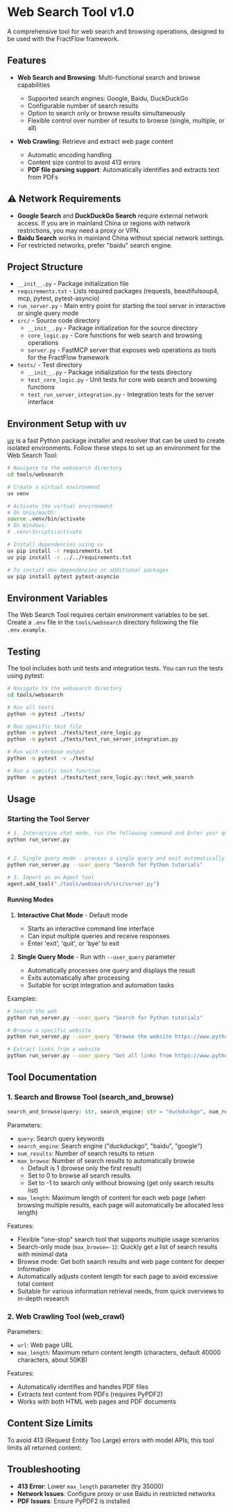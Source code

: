 # Web Search Tool v1.0

A comprehensive tool for web search and browsing operations, designed to be used with the FractFlow framework.

## Features
- **Web Search and Browsing**: Multi-functional search and browse capabilities
  - Supported search engines: Google, Baidu, DuckDuckGo
  - Configurable number of search results
  - Option to search only or browse results simultaneously
  - Flexible control over number of results to browse (single, multiple, or all)

- **Web Crawling**: Retrieve and extract web page content
  - Automatic encoding handling
  - Content size control to avoid 413 errors
  - **PDF file parsing support**: Automatically identifies and extracts text from PDFs


## ⚠️ Network Requirements

- **Google Search** and **DuckDuckGo Search** require external network access. If you are in mainland China or regions with network restrictions, you may need a proxy or VPN.
- **Baidu Search** works in mainland China without special network settings.
- For restricted networks, prefer "baidu" search engine.
## Project Structure

- `__init__.py` - Package initialization file
- `requirements.txt` - Lists required packages (requests, beautifulsoup4, mcp, pytest, pytest-asyncio)
- `run_server.py` - Main entry point for starting the tool server in interactive or single query mode
- `src/` - Source code directory
  - `__init__.py` - Package initialization for the source directory
  - `core_logic.py` - Core functions for web search and browsing operations
  - `server.py` - FastMCP server that exposes web operations as tools for the FractFlow framework
- `tests/` - Test directory
  - `__init__.py` - Package initialization for the tests directory
  - `test_core_logic.py` - Unit tests for core web search and browsing functions
  - `test_run_server_integration.py` - Integration tests for the server interface

## Environment Setup with uv

[uv](https://github.com/astral-sh/uv) is a fast Python package installer and resolver that can be used to create isolated environments. Follow these steps to set up an environment for the Web Search Tool:

```bash
# Navigate to the websearch directory
cd tools/websearch

# Create a virtual environment
uv venv

# Activate the virtual environment
# On Unix/macOS:
source .venv/bin/activate
# On Windows:
# .venv\Scripts\activate

# Install dependencies using uv
uv pip install -r requirements.txt
uv pip install -r ../../requirements.txt

# To install dev dependencies or additional packages
uv pip install pytest pytest-asyncio
```

## Environment Variables

The Web Search Tool requires certain environment variables to be set. Create a `.env` file in the `tools/websearch` directory following the file `.env.example`.


## Testing

The tool includes both unit tests and integration tests. You can run the tests using pytest:

```bash
# Navigate to the websearch directory
cd tools/websearch

# Run all tests
python -m pytest ./tests/

# Run specific test file
python -m pytest ./tests/test_core_logic.py
python -m pytest ,/tests/test_run_server_integration.py

# Run with verbose output
python -m pytest -v ./tests/

# Run a specific test function
python -m pytest ./tests/test_core_logic.py::test_web_search
```

## Usage

### Starting the Tool Server

```bash
# 1. Interactive chat mode, run the following command and Enter your question, e.g. "Latest tech industry news", "https://arxiv.org/pdf/2311.11284 这篇paper讲了什么？", "ResNet网络结构介绍"
python run_server.py


# 2. Single query mode - process a single query and exit automatically
python run_server.py --user_query "Search for Python tutorials"

# 3. Import as an Agent tool
agent.add_tool("./tools/websearch/src/server.py")
```

#### Running Modes

1. **Interactive Chat Mode** - Default mode
   - Starts an interactive command line interface
   - Can input multiple queries and receive responses
   - Enter 'exit', 'quit', or 'bye' to exit

2. **Single Query Mode** - Run with `--user_query` parameter
   - Automatically processes one query and displays the result
   - Exits automatically after processing
   - Suitable for script integration and automation tasks

Examples:
```bash
# Search the web
python run_server.py --user_query "Search for Python tutorials"

# Browse a specific website
python run_server.py --user_query "Browse the website https://www.python.org and extract all the text"

# Extract links from a website
python run_server.py --user_query "Get all links from https://www.python.org"
```




## Tool Documentation
### 1. Search and Browse Tool (search_and_browse)

```python
search_and_browse(query: str, search_engine: str = "duckduckgo", num_results: int = 5, max_browse: int = 1, max_length: int = 50000) -> str
```
Parameters:
- `query`: Search query keywords
- `search_engine`: Search engine ("duckduckgo", "baidu", "google")
- `num_results`: Number of search results to return
- `max_browse`: Number of search results to automatically browse
  - Default is 1 (browse only the first result)
  - Set to 0 to browse all search results
  - Set to -1 to search only without browsing (get only search results list)
- `max_length`: Maximum length of content for each web page (when browsing multiple results, each page will automatically be allocated less length)

Features:
- Flexible "one-stop" search tool that supports multiple usage scenarios
- Search-only mode (`max_browse=-1`): Quickly get a list of search results with minimal data
- Browse mode: Get both search results and web page content for deeper information
- Automatically adjusts content length for each page to avoid excessive total content
- Suitable for various information retrieval needs, from quick overviews to in-depth research


### 2. Web Crawling Tool (web_crawl)

Parameters:
- `url`: Web page URL
- `max_length`: Maximum return content length (characters, default 40000 characters, about 50KB)

Features:
- Automatically identifies and handles PDF files
- Extracts text content from PDFs (requires PyPDF2)
- Works with both HTML web pages and PDF documents

## Content Size Limits

To avoid 413 (Request Entity Too Large) errors with model APIs, this tool limits all returned content:



## Troubleshooting

- **413 Error**: Lower `max_length` parameter (try 35000)
- **Network Issues**: Configure proxy or use Baidu in restricted networks
- **PDF Issues**: Ensure PyPDF2 is installed


